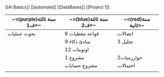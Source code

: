 [[Ai Basics]]
[[automate]]
[[DataBases]]
[[Project 1]]


| ~={purple}سنة ثالثة ف1=~ | ~={blue}سنة ثالثة ف2=~ | ~={red}سنة ثانية=~ |
| ------------------------ | ---------------------- | ------------------ |
| بحوث عمليات              | قواعد معطيات 6         | اتصالات            |
|                          | مبادئ ذكاء 9           | تحليل 3<br>        |
|                          | اوتومات 12             |                    |
|                          | مشروع 1                | خوارزميات2         |
|                          | مشروع حسابات           | احتمالات           |
|                          |                        |                    |

